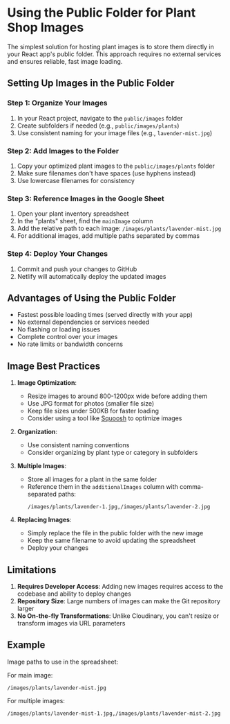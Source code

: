 # Using the Public Folder for Plant Shop Images

The simplest solution for hosting plant images is to store them directly in your React app's public folder. This approach requires no external services and ensures reliable, fast image loading.

## Setting Up Images in the Public Folder

### Step 1: Organize Your Images
1. In your React project, navigate to the `public/images` folder
2. Create subfolders if needed (e.g., `public/images/plants`)
3. Use consistent naming for your image files (e.g., `lavender-mist.jpg`)

### Step 2: Add Images to the Folder
1. Copy your optimized plant images to the `public/images/plants` folder
2. Make sure filenames don't have spaces (use hyphens instead)
3. Use lowercase filenames for consistency

### Step 3: Reference Images in the Google Sheet
1. Open your plant inventory spreadsheet
2. In the "plants" sheet, find the `mainImage` column
3. Add the relative path to each image: `/images/plants/lavender-mist.jpg`
4. For additional images, add multiple paths separated by commas

### Step 4: Deploy Your Changes
1. Commit and push your changes to GitHub
2. Netlify will automatically deploy the updated images

## Advantages of Using the Public Folder
- Fastest possible loading times (served directly with your app)
- No external dependencies or services needed
- No flashing or loading issues
- Complete control over your images
- No rate limits or bandwidth concerns

## Image Best Practices

1. **Image Optimization**:
   - Resize images to around 800-1200px wide before adding them
   - Use JPG format for photos (smaller file size)
   - Keep file sizes under 500KB for faster loading
   - Consider using a tool like [Squoosh](https://squoosh.app/) to optimize images

2. **Organization**:
   - Use consistent naming conventions
   - Consider organizing by plant type or category in subfolders

3. **Multiple Images**:
   - Store all images for a plant in the same folder
   - Reference them in the `additionalImages` column with comma-separated paths:
     ```
     /images/plants/lavender-1.jpg,/images/plants/lavender-2.jpg
     ```

4. **Replacing Images**:
   - Simply replace the file in the public folder with the new image
   - Keep the same filename to avoid updating the spreadsheet
   - Deploy your changes

## Limitations

1. **Requires Developer Access**: Adding new images requires access to the codebase and ability to deploy changes
2. **Repository Size**: Large numbers of images can make the Git repository larger
3. **No On-the-fly Transformations**: Unlike Cloudinary, you can't resize or transform images via URL parameters

## Example

Image paths to use in the spreadsheet:

For main image:
```
/images/plants/lavender-mist.jpg
```

For multiple images:
```
/images/plants/lavender-mist-1.jpg,/images/plants/lavender-mist-2.jpg
``` 